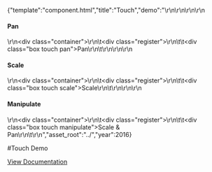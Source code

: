 {"template":"component.html","title":"Touch","demo":"<style>\r\n\t.box { background: #00bcd4; color: #fff; text-align: center; }\r\n\r\n\t.container { background: #fff; border: 1px solid #455a64; height: 400px; margin: 20px 0; overflow: hidden; position: relative; width: 100%; }\r\n\r\n\t.register { height: 1px; left: 50%; position: absolute; top: 50%; width: 1px; }\r\n\t.box { height: 150px; line-height: 150px; left: -75px; position: absolute; top: -75px; width: 150px; }\r\n</style>\r\n\r\n<script>\r\n\t$(function() {\r\n\t\tvar $targets = $(\".touch\"),\r\n\t\t\t_minX = 0,\r\n\t\t\t_minY = 0;\r\n\r\n\t\t$targets.each(function() {\r\n\t\t\tvar $target = $(this),\r\n\t\t\t\tdata = {\r\n\t\t\t\t\t$container: $target.parents(\".container\"),\r\n\t\t\t\t\t$register:  $target.parents(\".register\")\r\n\t\t\t\t};\r\n\r\n\t\t\t$target.data(\"demo\", data);\r\n\t\t});\r\n\r\n\t\t// Pan\r\n\t\t$(\".pan\").touch({\r\n\t\t\tpan: true\r\n\t\t}).on(\"panstart\", function(e) {\r\n\t\t\tvar $target = $(this),\r\n\t\t\t\tdata = $target.data(\"demo\"),\r\n\t\t\t\toffset = data.$register.position();\r\n\r\n\t\t\tdata.origX = offset.left;\r\n\t\t\tdata.origY = offset.top;\r\n\r\n\t\t\tdata.diffWidth  = $target.outerWidth() / 2;\r\n\t\t\tdata.diffHeight = $target.outerHeight() / 2;\r\n\t\t})\r\n\t\t.on(\"panend\", function(e) {\r\n\t\t\t// ...\r\n\t\t});\r\n\r\n\t\t// Bubbling\r\n\r\n\t\t$(document).on(\"pan\", \".pan\", function(e) {\r\n\t\t\tvar $target = $(this),\r\n\t\t\t\tdata = $target.data(\"demo\"),\r\n\t\t\t\tx = data.origX + e.deltaX,\r\n\t\t\t\ty = data.origY + e.deltaY,\r\n\t\t\t\tminX = _minX + data.diffWidth,\r\n\t\t\t\tminY = _minY + data.diffHeight,\r\n\t\t\t\tmaxX = data.$container.outerWidth()  - minX - 2,\r\n\t\t\t\tmaxY = data.$container.outerHeight() - minY - 2;\r\n\r\n\t\t\tif (x < minX) {\r\n\t\t\t\tx = minX;\r\n\t\t\t}\r\n\t\t\tif (x > maxX) {\r\n\t\t\t\tx = maxX;\r\n\t\t\t}\r\n\t\t\tif (y < minY) {\r\n\t\t\t\ty = minY;\r\n\t\t\t}\r\n\t\t\tif (y > maxY) {\r\n\t\t\t\ty = maxY;\r\n\t\t\t}\r\n\r\n\t\t\tdata.$register.css({\r\n\t\t\t\tleft: x,\r\n\t\t\t\ttop:  y\r\n\t\t\t});\r\n\t\t});\r\n\r\n\t\t// Scale\r\n\t\t$(\".scale\").touch({\r\n\t\t\tscale: true\r\n\t\t}).on(\"scalestart\", function(e) {\r\n\t\t\tvar $target = $(this),\r\n\t\t\t\tdata = $target.data(\"demo\"),\r\n\t\t\t\toffset = $target.position();\r\n\r\n\t\t\tdata.origWidth  = $target.outerWidth();\r\n\t\t\tdata.origHeight = $target.outerHeight();\r\n\t\t})\r\n\t\t.on(\"scaleend\", function(e) {\r\n\t\t\t// ...\r\n\t\t})\r\n\t\t.on(\"scale\", function(e) {\r\n\t\t\tvar $target = $(this),\r\n\t\t\t\tdata = $target.data(\"demo\")\r\n\t\t\t\twidth  = data.origWidth  * e.scale,\r\n\t\t\t\theight = data.origHeight * e.scale,\r\n\t\t\t\tminWidth  = 150,\r\n\t\t\t\tminHeight = 150,\r\n\t\t\t\tmaxH = data.$container.outerHeight(),\r\n\t\t\t\tmaxW = data.$container.outerWidth(),\r\n\t\t\t\tmaxWidth  = (maxH > maxW) ? maxW : maxH,\r\n\t\t\t\tmaxHeight = (maxH > maxW) ? maxW : maxH;\r\n\r\n\t\t\tif (width < minWidth) {\r\n\t\t\t\twidth = minWidth;\r\n\t\t\t}\r\n\t\t\tif (width > maxWidth) {\r\n\t\t\t\twidth = maxWidth;\r\n\t\t\t}\r\n\r\n\t\t\tif (height < minHeight) {\r\n\t\t\t\theight = minHeight;\r\n\t\t\t}\r\n\t\t\tif (height > maxHeight) {\r\n\t\t\t\theight = maxHeight;\r\n\t\t\t}\r\n\r\n\t\t\t$target.css({\r\n\t\t\t\twidth:  width,\r\n\t\t\t\theight: height,\r\n\t\t\t\tlineHeight: height + \"px\",\r\n\t\t\t\tleft: -(width / 2),\r\n\t\t\t\ttop:  -(height / 2)\r\n\t\t\t});\r\n\t\t});\r\n\r\n\t\t// Manipulate\r\n\t\t$(\".manipulate\").touch({\r\n\t\t\tpan: true,\r\n\t\t\tscale: true\r\n\t\t}).on(\"scalestart\", function(e) {\r\n\t\t\tvar $target = $(this),\r\n\t\t\t\tdata = $target.data(\"demo\"),\r\n\t\t\t\toffset = data.$register.position();\r\n\r\n\t\t\tdata.origX = offset.left;\r\n\t\t\tdata.origY = offset.top;\r\n\r\n\t\t\tdata.origWidth  = $target.outerWidth();\r\n\t\t\tdata.origHeight = $target.outerHeight();\r\n\t\t})\r\n\t\t.on(\"scaleend\", function(e) {\r\n\t\t\t// ...\r\n\t\t})\r\n\t\t.on(\"scale\", function(e) {\r\n\t\t\tvar $target = $(this),\r\n\t\t\t\tdata = $target.data(\"demo\")\r\n\t\t\t\twidth  = data.origWidth  * e.scale,\r\n\t\t\t\theight = data.origHeight * e.scale,\r\n\t\t\t\t// pan\r\n\t\t\t\tx = data.origX + e.deltaX,\r\n\t\t\t\ty = data.origY + e.deltaY,\r\n\t\t\t\tminX = _minX,\r\n\t\t\t\tminY = _minY,\r\n\t\t\t\tmaxX = data.$container.outerWidth()  - minX,\r\n\t\t\t\tmaxY = data.$container.outerHeight() - minY,\r\n\t\t\t\t// scale\r\n\t\t\t\tminWidth  = 150,\r\n\t\t\t\tminHeight = 150,\r\n\t\t\t\tmaxWidth = 600,\r\n\t\t\t\tmaxHeight = 600;\r\n\r\n\t\t\tif (x < minX) {\r\n\t\t\t\tx = minX;\r\n\t\t\t}\r\n\t\t\tif (x > maxX) {\r\n\t\t\t\tx = maxX;\r\n\t\t\t}\r\n\t\t\tif (y < minY) {\r\n\t\t\t\ty = minY;\r\n\t\t\t}\r\n\t\t\tif (y > maxY) {\r\n\t\t\t\ty = maxY;\r\n\t\t\t}\r\n\r\n\t\t\tdata.$register.css({\r\n\t\t\t\tleft: x,\r\n\t\t\t\ttop:  y\r\n\t\t\t});\r\n\r\n\t\t\tif (width < minWidth) {\r\n\t\t\t\twidth = minWidth;\r\n\t\t\t}\r\n\t\t\tif (width > maxWidth) {\r\n\t\t\t\twidth = maxWidth;\r\n\t\t\t}\r\n\r\n\t\t\tif (height < minHeight) {\r\n\t\t\t\theight = minHeight;\r\n\t\t\t}\r\n\t\t\tif (height > maxHeight) {\r\n\t\t\t\theight = maxHeight;\r\n\t\t\t}\r\n\r\n\t\t\t$target.css({\r\n\t\t\t\twidth:  width,\r\n\t\t\t\theight: height,\r\n\t\t\t\tlineHeight: height + \"px\",\r\n\t\t\t\tleft: -(width / 2),\r\n\t\t\t\ttop:  -(height / 2)\r\n\t\t\t});\r\n\t\t});\r\n\t});\r\n</script>\r\n\r\n<h4>Pan</h4>\r\n<div class=\"container\">\r\n\t<div class=\"register\">\r\n\t\t<div class=\"box touch pan\">Pan</div>\r\n\t</div>\r\n</div>\r\n\r\n<h4>Scale</h4>\r\n<div class=\"container\">\r\n\t<div class=\"register\">\r\n\t\t<div class=\"box touch scale\">Scale</div>\r\n\t</div>\r\n</div>\r\n\r\n<h4>Manipulate</h4>\r\n<div class=\"container\">\r\n\t<div class=\"register\">\r\n\t\t<div class=\"box touch manipulate\">Scale &amp; Pan</div>\r\n\t</div>\r\n</div>","asset_root":"../","year":2016}

 #Touch Demo
<p class="back_link"><a href="http://beta.formstone.it/components/touch">View Documentation</a></p>